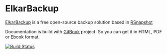 ElkarBackup
======

[ElkarBackup](http://elkarbackup.org) is a free open-source backup solution based in [RSnapshot](http://www.rsnapshot.org)

Documentation is build with [GitBook](https://www.gitbook.io) project. So you can get it in HTML, PDF or Ebook format.

[![Build Status](https://www.gitbook.io/button/status/book/elkarnet/elkarbackup)](https://www.gitbook.io/book/elkarnet/elkarbackup/activity)

